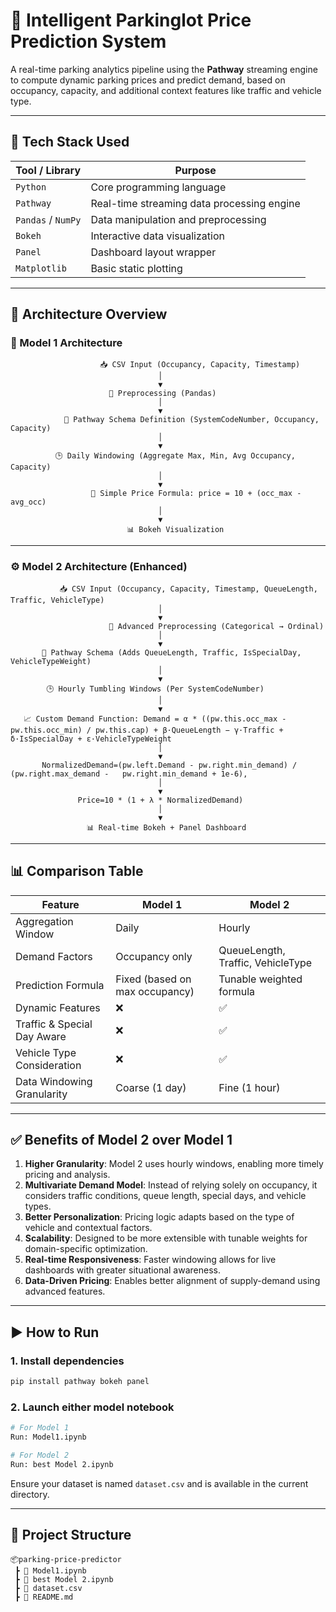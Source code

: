 
# 🚗 Intelligent Parkinglot Price Prediction System

A real-time parking analytics pipeline using the **Pathway** streaming engine to compute dynamic parking prices and predict demand, based on occupancy, capacity, and additional context features like traffic and vehicle type.

---

## 🔧 Tech Stack Used

| Tool / Library     | Purpose                                      |
|--------------------|----------------------------------------------|
| `Python`           | Core programming language                    |
| `Pathway`          | Real-time streaming data processing engine   |
| `Pandas` / `NumPy` | Data manipulation and preprocessing          |
| `Bokeh`            | Interactive data visualization               |
| `Panel`            | Dashboard layout wrapper                     |
| `Matplotlib`       | Basic static plotting                        |

---

## 🧠 Architecture Overview

### 🧩 Model 1 Architecture

```
                    📥 CSV Input (Occupancy, Capacity, Timestamp)
                                 │
                                 ▼
                      🧹 Preprocessing (Pandas)
                                 │
                                 ▼
            🧠 Pathway Schema Definition (SystemCodeNumber, Occupancy, Capacity)
                                 │
                                 ▼
          🕒 Daily Windowing (Aggregate Max, Min, Avg Occupancy, Capacity)
                                 │
                                 ▼
                  💸 Simple Price Formula: price = 10 + (occ_max - avg_occ)
                                 │
                                 ▼
                          📊 Bokeh Visualization
```

---

### ⚙️ Model 2 Architecture (Enhanced)

```
           📥 CSV Input (Occupancy, Capacity, Timestamp, QueueLength, Traffic, VehicleType)
                                 │
                                 ▼
                      🧹 Advanced Preprocessing (Categorical → Ordinal)
                                 │
                                 ▼
       🧠 Pathway Schema (Adds QueueLength, Traffic, IsSpecialDay, VehicleTypeWeight)
                                 │
                                 ▼
        🕒 Hourly Tumbling Windows (Per SystemCodeNumber)
                                 │
                                 ▼
   📈 Custom Demand Function: Demand = α * ((pw.this.occ_max - pw.this.occ_min) / pw.this.cap) + β·QueueLength − γ·Traffic + δ·IsSpecialDay + ε·VehicleTypeWeight
                                 │
                                 ▼
       NormalizedDemand=(pw.left.Demand - pw.right.min_demand) / (pw.right.max_demand -   pw.right.min_demand + 1e-6),
                                 │
                                 ▼
               Price=10 * (1 + λ * NormalizedDemand)
                                 │
                                 ▼
                 📊 Real-time Bokeh + Panel Dashboard
```

---

## 📊 Comparison Table

| Feature                         | Model 1                         | Model 2                              |
|----------------------------------|----------------------------------|---------------------------------------|
| Aggregation Window              | Daily                           | Hourly                                |
| Demand Factors                  | Occupancy only                  | QueueLength, Traffic, VehicleType     |
| Prediction Formula              | Fixed (based on max occupancy)  | Tunable weighted formula              |
| Dynamic Features                | ❌                              | ✅                                     |
| Traffic & Special Day Aware     | ❌                              | ✅                                     |
| Vehicle Type Consideration      | ❌                              | ✅                                     |
| Data Windowing Granularity      | Coarse (1 day)                  | Fine (1 hour)                         |

---

## ✅ Benefits of Model 2 over Model 1

1. **Higher Granularity**: Model 2 uses hourly windows, enabling more timely pricing and analysis.
2. **Multivariate Demand Model**: Instead of relying solely on occupancy, it considers traffic conditions, queue length, special days, and vehicle types.
3. **Better Personalization**: Pricing logic adapts based on the type of vehicle and contextual factors.
4. **Scalability**: Designed to be more extensible with tunable weights for domain-specific optimization.
5. **Real-time Responsiveness**: Faster windowing allows for live dashboards with greater situational awareness.
6. **Data-Driven Pricing**: Enables better alignment of supply-demand using advanced features.

---

## ▶️ How to Run

### 1. Install dependencies

```bash
pip install pathway bokeh panel
```

### 2. Launch either model notebook

```bash
# For Model 1
Run: Model1.ipynb

# For Model 2
Run: best Model 2.ipynb
```

Ensure your dataset is named `dataset.csv` and is available in the current directory.

---

## 📁 Project Structure

```
📦parking-price-predictor
 ┣ 📜 Model1.ipynb
 ┣ 📜 best Model 2.ipynb
 ┣ 📜 dataset.csv
 ┣ 📜 README.md
```
